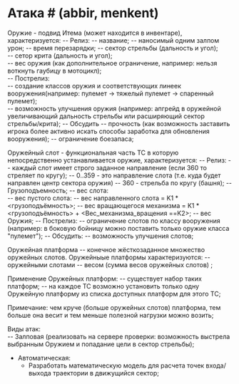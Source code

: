 ﻿
# Атака # (abbir, menkent)

Оружие - подвид Итема (может находится в инвентаре), характеризуется:
	-- Релиз:
		-- название;
		-- наносимый одним залпом урон;
		-- время перезарядки;
		-- сектор стрельбы (дальность и угол);		
		-- сетор крита (дальность и угол);		
		-- вес оружия (как дополнительное ограничение, например: нельзя воткнуть гаубицу в мотоцикл);		
	-- Пострелиз: 		
		-- создание классов оружия и соответствующих линеек вооружения(например: пулемет -> тяжелый пулемет -> спаренный пулемет);		   
		-- возможность улучшения оружия (например: апгрейд в оружейной увеличивающий дальность стрельбы или расширяющий сектор стрельбы/крита);
	-- Обсудить
		-- прочность (как возможность заставить игрока более активно искать способы заработка для обновления вооружения);
		-- ограничение боезапаса;		

Оружейный слот - функциональная часть ТС в которую непосредственно устанавливается оружие, характеризуется:
	-- Релиз:
		-- каждый слот имеет строго заданное направление (если 360 то стреляет по кругу);
			-- 0..359 - это направление слота (т.е. куда будет направлен центр сектора оружия)
			-- 360 - стрельба по кругу (башня);
		-- Грузоподъемность;
		-- вес слота:			
			-- вес пустого слота:
-- вес направленного слота = K1 * <грузоподъёмность>;
				-- вес вращающегося механизма = K1 * <грузоподъёмность> +  <Вес_механизма_вращения ==K2>;
			-- вес Оружия;
	-- Пострелиз:
		-- ограничение слотов по классу вооружения (например: в боковую бойницу можно поставить только оружие класса "пулемет");
	-- Обсудить: 
		-- возможность улучшения слотов;		
			
Оружейная платформа -- конечное жёсткозаданное множество оружейных слотов.
Оружейныые платформы характеризуются:
	-- оружейными слотами
	-- весом (сумма весов оружейных слотов) ;

Применение Оружейных платформ:
	-- существует набор таких платформ;
	-- на каждое ТС возможно установить только одну Оружейную платформу из списка доступных платформ для этого ТС;

Примечание: чем круче (больше оружейных слотов) платформа, тем больше она весит и тем меньше полезной нагрузки можно возить;
									
									
Виды атак:   
	-- Залповая (реализовать на сервере проверки: возможность выстрела выбранным Оружием и попадание цели в сектор стрельбы);		

- Автоматическая:
    - Разработать математическую модель для расчета точек входа/выхода траектории в движущийся сектор;
